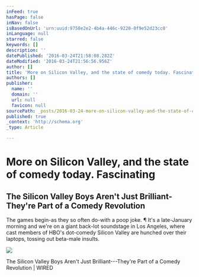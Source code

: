 ```yaml
---
inFeed: true
hasPage: false
inNav: false
isBasedOnUrl: 'urn:uuid:9758e2e2-4b4a-446c-9220-0f9e52d23cc0'
inLanguage: null
starred: false
keywords: []
description: ''
datePublished: '2016-03-24T21:58:08.282Z'
dateModified: '2016-03-24T21:56:56.956Z'
author: []
title: 'More on Silicon Valley, and the state of comedy today. Fascinating '
authors: []
publisher:
  name: ''
  domain: ''
  url: null
  favicon: null
sourcePath: _posts/2016-03-24-more-on-silicon-valley-and-the-state-of-comedy-today-fasci.md
published: true
_context: 'http://schema.org'
_type: Article

---
```

# More on Silicon Valley, and the state of comedy today. Fascinating 

<article style=""><h1>The Silicon Valley Boys Aren't Just Brilliant-They're Part of a Comedy Revolution</h1><p>The games begin-as they so often do-with a poop joke. ¶ It's a late-January morning and we're on a giant back-lot soundstage in Los Angeles, where cast members of HBO's dot-comedy Silicon Valley are hunched over their laptops, tossing out beta-male insults.</p><img src="http://www.wired.com/wp-content/uploads/2016/03/FSB_Silicon_Valley_opener.jpg" /></article>

The Silicon Valley Boys Aren't Just Brilliant---They're Part of a Comedy Revolution | WIRED